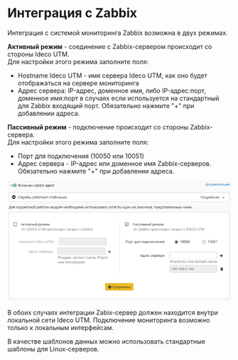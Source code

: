 # Интеграция с Zabbix

Интеграция с системой мониторинга Zabbix возможна в двух режимах.

**Активный режим** - соединение с Zabbix-сервером происходит со стороны Ideco UTM.  
Для настройки этого режима заполните поля:

* Hostname Ideco UTM - имя сервера Ideco UTM, как оно будет отображаться на сервере мониторинга
* Адрес сервера: IP-адрес, доменное имя, либо IP-адрес:порт, доменное имя:порт в случаях если используется на стандартный для Zabbix входящий порт. Обязательно нажмите "+" при добавлении адреса.

**Пассивный режим** - подключение происходит со стороны Zabbix-сервера.  
Для настройки этого режима заполните поля:

* Порт для подключения \(10050 или 10051\)
* Адрес сервера - IP-адрес или доменное имя Zabbix-серверов. Обязательно нажмите "+" при добавлении адреса.

![](../.gitbook/assets/6586999.png)

В обоих случаях интеграции Zabix-сервер должен находится внутри локальной сети Ideco UTM. Подключение мониторинга возможно только к локальным интерфейсам.

В качестве шаблонов данных можно использовать стандартные шаблоны для Linux-серверов.

